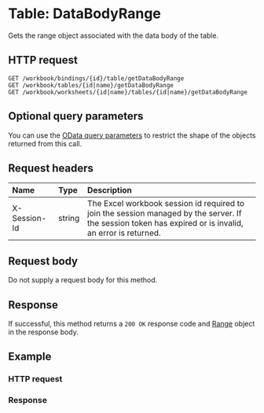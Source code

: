 # Table: DataBodyRange

Gets the range object associated with the data body of the table.
## HTTP request
```http
GET /workbook/bindings/{id}/table/getDataBodyRange
GET /workbook/tables/{id|name}/getDataBodyRange
GET /workbook/worksheets/{id|name}/tables/{id|name}/getDataBodyRange
```
## Optional query parameters
You can use the [OData query parameters](odata-optional-query-parameters.md) to restrict the shape of the objects returned from this call.
## Request headers
| Name       | Type | Description|
|:-----------|:------|:----------|
| X-Session-Id   | string  | The Excel workbook session id required to join the session managed by the server. If the session token has expired or is invalid, an error is returned.|

## Request body
Do not supply a request body for this method.


## Response
If successful, this method returns a `200 OK` response code and [Range](../resources/range.md) object in the response body.
## Example
### HTTP request
### Response
